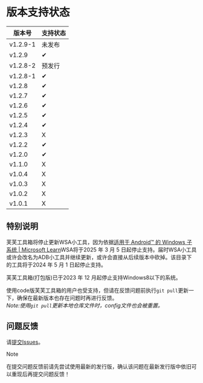 # 版本支持状态

| 版本号 | 支持状态 |
|-----|-----|
| v1.2.9-1 | 未发布 |
| v1.2.9 | ✔ |
| v1.2.8-2 | 预发行 |
| v1.2.8-1 | ✔ |
| v1.2.8 | ✔ |
| v1.2.7 | ✔ |
| v1.2.6 | ✔ |
| v1.2.5 | ✔ |
| v1.2.4 | ✔ |
| v1.2.3 | X |
| v1.2.2 | ✔ |
| v1.2.0 | ✔ |
| v1.1.0 | X |
| v1.0.4 | X |
| v1.0.3 | X |
| v1.0.2 | X |
| v1.0.1 | X |

## 特别说明

芙芙工具箱将停止更新WSA小工具，因为依据[适用于 Android™️ 的 Windows 子系统 | Microsoft Learn](https://learn.microsoft.com/zh-cn/windows/android/wsa/)WSA将于2025 年 3 月 5 日起停止支持。届时WSA小工具或许会改名为ADB小工具并继续更新，或许会直接从后续版本中砍掉。该目录下的工具将于2024 年 5 月 1 日起停止支持。<br>

芙芙工具箱(打包版)已于2023 年 12 月起停止支持Windows8以下的系统。<br>

使用code版芙芙工具箱的用户也受支持，但请在反馈问题前执行`git pull`更新一下，确保在最新版本也存在问题时再进行反馈。<br>
*Note:使用`git pull`更新本地仓库文件时，config文件也会被重置。*<br>

## 问题反馈

请[提交Issues](https://github.com/DuckDuckStudio/Fufu_Tools/issues/new)。

> [!NOTE]
> 在提交问题反馈前请先尝试使用最新的发行版，确认该问题在最新发行版中依旧可以重现后再提交问题反馈！<br>

<!--
# ------------- 目标 Issues -------------------
#Issues34: tag:优化，处理中->待发布
#按文件名/文件格式查找文件工具不会检查路径是否存在

#Issues35: tag:优化
#[实验性]自动打包所有py文件工具可以输出具体哪些文件炸了

#Issues36: tag:新功能，优化，需要社区帮助
#建议添加更新程序
#描述：在版本信息检测工具检测到新版本后调用更新程序

#Issues37: tag:优化，处理中->待发布
#[实验性]自动打包所有py文件工具可以区分具体找到了多少个py文件与多少个pyw文件
-->
